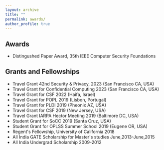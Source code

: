 ```yaml
---
layout: archive
title: ""
permalink: awards/
author_profile: true
---
```


## Awards
- Distingushed Paper Award, 35th IEEE Computer Security Foundations
 
## Grants and Fellowships 
- Travel Grant 42nd Security & Privacy, 2023 (San Francisco CA, USA)
- Travel Grant for Confidential Computing 2023 (San Francisco CA, USA)
- Travel Grant for CSF 2022 (Haifa, Israel)
- Travel Grant for POPL 2019 (Lisbon, Portugal)
- Travel Grant for PLDI 2019 (Pheonix AZ, USA)
- Travel Grant for CSF 2019 (New Jersey, USA)
- Travel Grant IARPA Hector Meeting 2019 (Baltimore DC, USA)
- Student Grant for SoCC 2019 (Santa Cruz, USA)
- Student Grant for OPLSS Summer School 2019 (Eugene OR, USA)
- Regent's Fellowship, University of California 2018
- All India GATE Scholarship for Master's studies June,2013-June,2015
- All India Undergrad Scholarship 2009-2012
